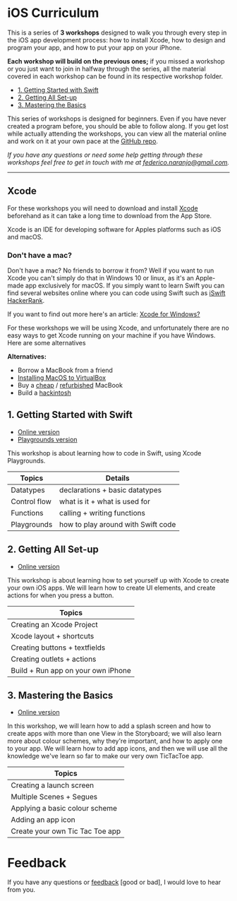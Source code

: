 # iOS Curriculum

This is a series of **3 workshops** designed to walk you through every step in the iOS app development process: how to install Xcode, how to design and program your app, and how to put your app on your iPhone.

**Each workshop will build on the previous ones;** if you missed a workshop or you just want to join in halfway through the series, all the material covered in each workshop can be found in its respective workshop folder.

- [1. Getting Started with Swift](https://github.com/riconaranjo/iOS-Curriculum/blob/master/Workshop%201/Workshop%201.md)
- [2. Getting All Set-up](https://github.com/riconaranjo/iOS-Curriculum/blob/master/Workshop%202/Workshop%202.md)
- [3. Mastering the Basics](https://github.com/riconaranjo/iOS-Curriculum/blob/master/Workshop%203/Workshop%203.md)

This series of workshops is designed for beginners. Even if you have never created a program before, you should be able to follow along. If you get lost while actually attending the workshops, you can view all the material online and work on it at your own pace at the [GitHub repo](https://github.com/riconaranjo/iOS-Curriculum).

_If you have any questions or need some help getting through these workshops feel free to get in touch with me at [federico.naranjo@gmail.com](mailto:federico.naranjo+ios@gmail.com)._

---

## Xcode

For these workshops you will need to download and install [Xcode](https://apps.apple.com/ca/app/xcode/id497799835) beforehand as it can take a long time to download from the App Store.

Xcode is an IDE for developing software for Apples platforms such as iOS and macOS.

### Don't have a mac?

Don't have a mac? No friends to borrow it from? Well if you want to run Xcode you can't simply do that in Windows 10 or linux, as it's an Apple-made app exclusively for macOS. If you simply want to learn Swift you can find several websites online where you can code using Swift such as [iSwift](https://iswift.org/playground) [HackerRank](http://hackerrank.com).

If you want to find out more here's an article: [Xcode for Windows?](https://medium.com/@twister.mr/installing-macos-to-virtualbox-1fcc5cf22801)

For these workshops we will be using Xcode, and unfortunately there are no easy ways to get Xcode running on your machine if you have Windows. Here are some alternatives

**Alternatives:**

- Borrow a MacBook from a friend
- [Installing MacOS to VirtualBox](https://medium.com/@twister.mr/installing-macos-to-virtualbox-1fcc5cf22801)
- Buy a [cheap](https://www.apple.com/ca_edu_93120/shop/back-to-school) / [refurbished](https://www.apple.com/ca/shop/refurbished) MacBook
- Build a [hackintosh](https://www.youtube.com/watch?v=1-xf80ibl8U&t=578s)

## 1. Getting Started with Swift

- [Online version](https://github.com/riconaranjo/iOS-Curriculum/blob/master/Workshop%201/Workshop%201.md)
- [Playgrounds version](https://github.com/riconaranjo/iOS-Curriculum/blob/master/Workshop%201/workshop%201.playground.zip)

This workshop is about learning how to code in Swift, using Xcode Playgrounds.

| Topics       | Details                            |
| ------------ | ---------------------------------- |
| Datatypes    | declarations + basic datatypes     |
| Control flow | what is it + what is used for      |
| Functions    | calling + writing functions        |
| Playgrounds  | how to play around with Swift code |

## 2. Getting All Set-up

- [Online version](https://github.com/riconaranjo/iOS-Curriculum/blob/master/Workshop%202/Workshop%202.md)

This workshop is about learning how to set yourself up with Xcode to create your own iOS apps. We will learn how to create UI elements, and create actions for when you press a button.

| Topics                             |
| ---------------------------------- |
| Creating an Xcode Project          |
| Xcode layout + shortcuts           |
| Creating buttons + textfields      |
| Creating outlets + actions         |
| Build + Run app on your own iPhone |

## 3. Mastering the Basics

- [Online version](https://github.com/riconaranjo/iOS-Curriculum/blob/master/Workshop%203/Workshop%203.md)

In this workshop, we will learn how to add a splash screen and how to create apps with more than one View in the Storyboard; we will also learn more about colour schemes, why they're important, and how to apply one to your app. We will learn how to add app icons, and then we will use all the knowledge we've learn so far to make our very own TicTacToe app.

| Topics                           |
| -------------------------------- |
| Creating a launch screen         |
| Multiple Scenes + Segues         |
| Applying a basic colour scheme   |
| Adding an app icon               |
| Create your own Tic Tac Toe app  |

# Feedback

If you have any questions or [feedback](https://riconaranjo.typeform.com/to/xz7Dh8) [good or bad], I would love to hear from you.
